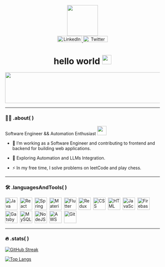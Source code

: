 <div id="header" align="center">
  <img src="https://media.giphy.com/media/bJ4TVNYNUympPgcpem/giphy.gif" width="100"/>
</div>
<div id="badges" align="center">
  <a href="https://www.linkedin.com/in/mohammed-nafis-7b7019232/">
    <img src="https://img.shields.io/badge/LinkedIn-black?style=for-the-badge&logo=linkedin&logoColor=white" alt="LinkedIn Badge" style="width: 80px; height: 20px;"/>
  </a>
  <a href="https://twitter.com/vlonecoder">
    <img src="https://img.shields.io/badge/Twitter-black?style=for-the-badge&logo=twitter&logoColor=white" alt="Twitter Badge" style="width: 80px; height: 20px;"/>
  </a>
  <h1>
  hello world
  <img src="https://media.giphy.com/media/hvRJCLFzcasrR4ia7z/giphy.gif" width="30px"/>
</h1>
</div>
<div align="center">
  <img src="https://media.giphy.com/media/AOSwwqVjNZlDO/giphy.gif" width="800" height="100"/>
</div>
<div align= "center">
  <img src="https://komarev.com/ghpvc/?username=medNafis&style=flat-square&color=blue" alt=""/>
</div>

---

### :man_technologist: .about( )
Software Engineer && Automation Enthusiast <img src="https://media.giphy.com/media/WUlplcMpOCEmTGBtBW/giphy.gif" width="30">
- :telescope: I’m working as a Software Engineer and contributing to frontend and backend for building web applications.

- :seedling: Exploring Automation and LLMs Integration.

- :zap: In my free time, I solve problems on leetCode and play chess.

---

### :hammer_and_wrench: .languagesAndTools( ) 
<div>
  <img src='https://cdn.jsdelivr.net/gh/devicons/devicon/icons/java/java-original-wordmark.svg' title="Java" alt="Java" width="40" height="40">&nbsp;
  <img src="https://cdn.jsdelivr.net/gh/devicons/devicon/icons/react/react-original-wordmark.svg" title="React" alt="React" width="40" height="40"/>&nbsp;
  <img src="https://cdn.jsdelivr.net/gh/devicons/devicon/icons/spring/spring-original-wordmark.svg" title="Spring" alt="Spring" width="40" height="40"/>&nbsp;
  <img src="https://cdn.jsdelivr.net/gh/devicons/devicon/icons/materialui/materialui-original.svg" title="Material UI" alt="Material UI" width="40" height="40"/>&nbsp;
  <img src="https://cdn.jsdelivr.net/gh/devicons/devicon/icons/flutter/flutter-original.svg" title="Flutter" alt="Flutter" width="40" height="40"/>&nbsp;
  <img src="https://cdn.jsdelivr.net/gh/devicons/devicon/icons/redux/redux-original.svg" title="Redux" alt="Redux " width="40" height="40"/>&nbsp;
  <img src="https://cdn.jsdelivr.net/gh/devicons/devicon/icons/css3/css3-plain-wordmark.svg"  title="CSS3" alt="CSS" width="40" height="40"/>&nbsp;
  <img src="https://cdn.jsdelivr.net/gh/devicons/devicon/icons/html5/html5-original.svg" title="HTML5" alt="HTML" width="40" height="40"/>&nbsp;
  <img src="https://cdn.jsdelivr.net/gh/devicons/devicon/icons/javascript/javascript-original.svg" title="JavaScript" alt="JavaScript" width="40" height="40"/>&nbsp;
  <img src="https://cdn.jsdelivr.net/gh/devicons/devicon/icons/firebase/firebase-plain-wordmark.svg" title="Firebase" alt="Firebase" width="40" height="40"/>&nbsp;
  <img src="https://cdn.jsdelivr.net/gh/devicons/devicon/icons/gatsby/gatsby-original.svg" title="Gatsby"  alt="Gatsby" width="40" height="40"/>&nbsp;
  <img src="https://cdn.jsdelivr.net/gh/devicons/devicon/icons/mysql/mysql-original-wordmark.svg" title="MySQL"  alt="MySQL" width="40" height="40"/>&nbsp;
  <img src="https://cdn.jsdelivr.net/gh/devicons/devicon/icons/nodejs/nodejs-original-wordmark.svg" title="NodeJS" alt="NodeJS" width="40" height="40"/>&nbsp;
  <img src="https://cdn.jsdelivr.net/gh/devicons/devicon/icons/amazonwebservices/amazonwebservices-plain-wordmark.svg" title="AWS" alt="AWS" width="40" height="40"/>&nbsp;
  <img src="https://cdn.jsdelivr.net/gh/devicons/devicon/icons/git/git-original-wordmark.svg" title="Git" **alt="Git" width="40" height="40"/>
</div>

---

### :fire: .stats( )
[![GitHub Streak](https://github-readme-streak-stats.herokuapp.com?user=medNafis&theme=dark&hide_border=true)](https://git.io/streak-stats)

[![Top Langs](https://github-readme-stats.vercel.app/api/top-langs/?username=medNafis&layout=compact&theme=vision-friendly-dark)](https://github.com/anuraghazra/github-readme-stats)
